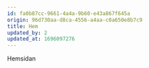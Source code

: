 ```yaml
---
id: fa0b87cc-9661-4a4a-9b60-e43a867f645a
origin: 96d730aa-d8ca-4556-a4aa-c0a650e8b7c9
title: Hem
updated_by: 2
updated_at: 1696097276
---
```

Hemsidan